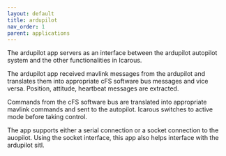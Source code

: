 ```yaml
---
layout: default 
title: ardupilot
nav_order: 1
parent: applications
---
```


The ardupilot app servers as an interface between the ardupilot autopilot system and the other functionalities in Icarous.

The ardupilot app received mavlink messages from the ardupilot and translates them into appropriate cFS software bus messages and vice versa. Position, attitude, heartbeat messages are extracted.

Commands from the cFS software bus are translated into appropriate mavlink commands and sent to the autopilot. Icarous switches to active mode before taking control.

The app supports either a serial connection or a socket connection to the auopilot. Using the socket interface, this app also helps interface with the ardupilot sitl.




